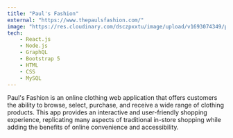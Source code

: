 ```yaml
---
title: "Paul's Fashion"
external: "https://www.thepaulsfashion.com/"
image: "https://res.cloudinary.com/dsczpxxtu/image/upload/v1693074349/pauls-fashion_r4q83w.png"
tech:
    - React.js
    - Node.js
    - GraphQL
    - Bootstrap 5
    - HTML
    - CSS
    - MySQL
---
```


Paul's Fashion is an online clothing web application that offers customers the ability to browse, select, purchase, and receive a wide range of clothing products. This app provides an interactive and user-friendly shopping experience, replicating many aspects of traditional in-store shopping while adding the benefits of online convenience and accessibility.



